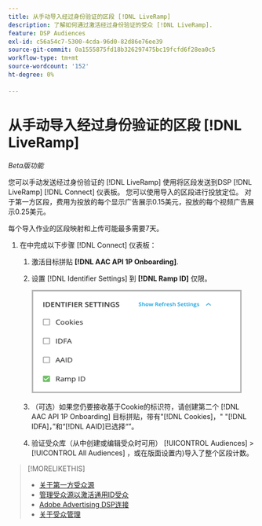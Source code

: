 ```yaml
---
title: 从手动导入经过身份验证的区段 [!DNL LiveRamp]
description: 了解如何通过激活经过身份验证的受众 [!DNL LiveRamp].
feature: DSP Audiences
exl-id: c56a54c7-5300-4cda-96d0-82d86e76ee39
source-git-commit: 0a1555875fd18b326297475bc19fcfd6f28ea0c5
workflow-type: tm+mt
source-wordcount: '152'
ht-degree: 0%

---
```


# 从手动导入经过身份验证的区段 [!DNL LiveRamp]

*Beta版功能*

您可以手动发送经过身份验证的 [!DNL LiveRamp] 使用将区段发送到DSP [!DNL LiveRamp] [!DNL Connect] 仪表板。 您可以使用导入的区段进行投放定位。 对于第一方区段，费用为投放的每个显示广告展示0.15美元，投放的每个视频广告展示0.25美元。

每个导入作业的区段映射和上传可能最多需要7天。

<!--Is this first step relevant for this process?

1. For measurement using [[!DNL Adobe] [!DNL Analytics for Advertising]](/help/integrations/analytics/overview.md):

   1. Complete all [prerequisites for implementing [!DNL Analytics for Advertising]](/help/integrations/analytics/prerequisites.md) and make sure that the [AMO ID and EF ID](/help/integrations/analytics/ids.md) are being populated in your tracking URLs.
   
   1. [Maybe just add a param to existing tag] Deploy a second JavaScript tag for [!DNL RampIDs] on your webpages to match onsite events to ad impressions. Contact your Adobe Account Team to get the tag and instructions for where to implement it.

 -->

1. 在中完成以下步骤 [!DNL Connect] 仪表板：

   1. 激活目标拼贴 **[!DNL AAC API 1P Onboarding]**.

   1. 设置 [!DNL Identifier Settings] 到 **[!DNL Ramp ID]** 仅限。

      ![标识符设置](/help/dsp/assets/liveramp-tile-settings.png)

   1. （可选）如果您仍要接收基于Cookie的标识符，请创建第二个 [!DNL AAC API 1P Onboarding] 目标拼贴，带有&quot;[!DNL Cookies]，&quot; &quot;[!DNL IDFA]，”和“[!DNL AAID]已选择“”。

   1. 验证受众库（从中创建或编辑受众时可用） [!UICONTROL Audiences] > [!UICONTROL All Audiences] ，或在版面设置内)导入了整个区段计数。

>[!MORELIKETHIS]
>
>* [关于第一方受众源](source-about.md)
>* [管理受众源以激活通用ID受众](source-manage.md)
>* [Adobe Advertising DSP连接](https://experienceleague.adobe.com/docs/experience-platform/destinations/catalog/advertising/adobe-advertising-cloud-connection.html)
>* [关于受众管理](/help/dsp/audiences/audience-about.md)
